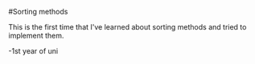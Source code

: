 #Sorting methods

This is the first time that I've learned about sorting methods and tried to implement them.

-1st year of uni
